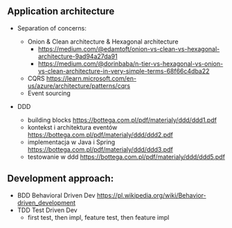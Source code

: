 ## Application architecture

- Separation of concerns:
  - Onion & Clean architecture & Hexagonal architecture   
    - https://medium.com/@edamtoft/onion-vs-clean-vs-hexagonal-architecture-9ad94a27da91
    - https://medium.com/@dorinbaba/n-tier-vs-hexagonal-vs-onion-vs-clean-architecture-in-very-simple-terms-68f66c4dba22
  - CQRS https://learn.microsoft.com/en-us/azure/architecture/patterns/cqrs 
  - Event sourcing

- DDD 
  - building blocks https://bottega.com.pl/pdf/materialy/ddd/ddd1.pdf
  - kontekst i architektura eventów https://bottega.com.pl/pdf/materialy/ddd/ddd2.pdf
  - implementacja w Java i Spring https://bottega.com.pl/pdf/materialy/ddd/ddd3.pdf
  - testowanie w ddd https://bottega.com.pl/pdf/materialy/ddd/ddd5.pdf


## Development approach:
- BDD Behavioral Driven Dev https://pl.wikipedia.org/wiki/Behavior-driven_development
- TDD Test Driven Dev 
  - first test, then impl, feature test, then feature impl